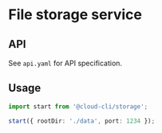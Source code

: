 # File storage service

## API

See `api.yaml` for API specification.

## Usage

```ts
import start from '@cloud-cli/storage';

start({ rootDir: './data', port: 1234 });
```